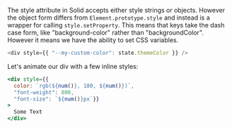 The style attribute in Solid accepts either style strings or objects. However the object form differs from `Element.prototype.style` and instead is a wrapper for calling `style.setProperty`. This means that keys take the dash case form, like "background-color" rather than "backgroundColor". However it means we have the ability to set CSS variables.

```js
<div style={{ "--my-custom-color": state.themeColor }} />
```

Let's animate our div with a few inline styles:
```jsx
<div style={{
  color: `rgb(${num()}, 180, ${num()})`,
  "font-weight": 800,
  "font-size": `${num()}px`}}
>
  Some Text
</div>
```